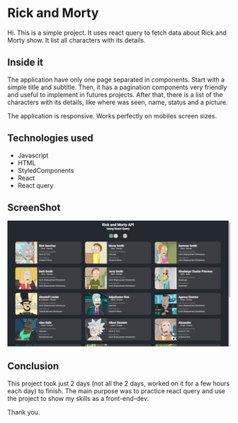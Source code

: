 # Rick and Morty

Hi. This is a simple project. It uses react query to fetch data about Rick and Morty show. It list all characters with its details.

## Inside it

The application have only one page separated in components. Start with a simple title and subtitle. Then, it has a pagination components very friendly and useful to implement in futures projects. After that, there is a list of the characters with its details, like where was seen, name, status and a picture.

The application is responsive. Works perfectly on mobiles screen sizes.

## Technologies used

- Javascript
- HTML
- StyledComponents
- React
- React query

## ScreenShot

![main page](/screenShot.png)

## Conclusion

This project took just 2 days (not all the 2 days, worked on it for a few hours each day) to finish. The main purpose was to practice react query and use the project to show my skills as a front-end-dev.

Thank you.
